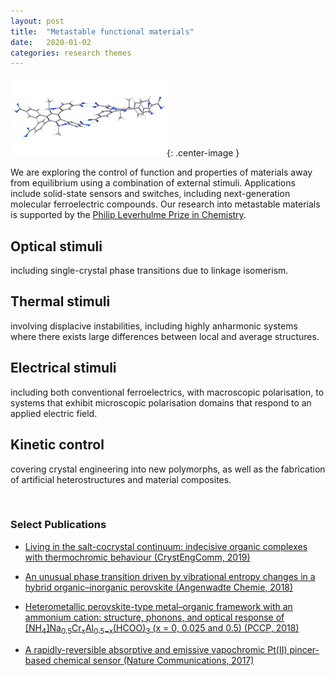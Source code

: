 ```yaml
---
layout: post
title:  "Metastable functional materials"
date:   2020-01-02 
categories: research themes
---
```


![](/gifs/helix.gif){: .center-image }

We are exploring the control of function and properties of materials away from equilibrium using a combination of external stimuli. 
Applications include solid-state sensors and switches, including next-generation molecular ferroelectric compounds.
Our research into metastable materials is supported by the [Philip Leverhulme Prize in Chemistry](https://www.leverhulme.ac.uk/funding/grant-schemes/philip-leverhulme-prizes).

## Optical stimuli
including single-crystal phase transitions due to linkage isomerism.

## Thermal stimuli
involving displacive instabilities, including highly anharmonic systems where there exists large differences between local and average structures.

## Electrical stimuli
including both conventional ferroelectrics, with macroscopic polarisation, to systems that exhibit microscopic polarisation domains that respond to an applied electric field. 

## Kinetic control
covering crystal engineering into new polymorphs, as well as the fabrication of 
artificial heterostructures and material composites.

<br>

### Select Publications

- [Living in the salt-cocrystal continuum: indecisive organic complexes with thermochromic behaviour (CrystEngComm, 2019)](https://pubs.rsc.org/en/content/articlelanding/2019/CE/C8CE02066C#!divAbstract)

- [An unusual phase transition driven by vibrational entropy changes in a hybrid organic–inorganic perovskite (Angenwadte Chemie, 2018)](https://onlinelibrary.wiley.com/doi/abs/10.1002/anie.201803176)

- [Heterometallic perovskite-type metal–organic framework with an ammonium cation: structure, phonons, and optical response of [NH<sub>4</sub>]Na<sub>0.5</sub>Cr<sub>x</sub>Al<sub>0.5−x</sub>(HCOO)<sub>3</sub> (x = 0, 0.025 and 0.5) (PCCP, 2018)](https://pubs.rsc.org/en/content/articlelanding/2018/cp/c8cp03788d#!divAbstract)

- [A rapidly-reversible absorptive and emissive vapochromic Pt(II) pincer-based chemical sensor (Nature Communications, 2017)](https://www.nature.com/articles/s41467-017-01941-2)
